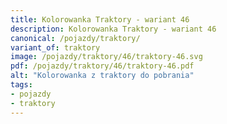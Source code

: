 ```yaml
---
title: Kolorowanka Traktory - wariant 46
description: Kolorowanka Traktory - wariant 46
canonical: /pojazdy/traktory/
variant_of: traktory
image: /pojazdy/traktory/46/traktory-46.svg
pdf: /pojazdy/traktory/46/traktory-46.pdf
alt: "Kolorowanka z traktory do pobrania"
tags:
- pojazdy
- traktory
---
```

